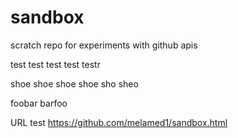 # sandbox
scratch repo for experiments with github apis

test test test test testr

shoe shoe shoe shoe sho sheo

foobar barfoo


URL test https://github.com/melamed1/sandbox.html
